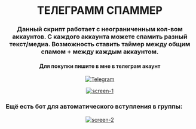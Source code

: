 <div id="header" align="center">
	<h1>ТЕЛЕГРАММ СПАММЕР</h1>
	<h3>Данный скрипт работает с неограниченным кол-вом аккаунтов. С каждого аккаунта можете спамить разный текст/медиа. Возможность ставить таймер между общим спамом + между каждым аккаунтом.</h3>
</div>

<div id="socials" align="center">
	<h4> Для покупки пишите в мне в телеграм акаунт</h4> 
	<p>
	<a href="https://t.me/tyrellwellw">
		<img src="https://img.shields.io/badge/Telegram-blue?style=for-the-badge&logo=telegram&logoColor=white" alt="Telegram"/>
	</a>
	</p>	
</div>

<p>
<div align="center">
	<a href="https://imgbb.com/"><img src="https://i.ibb.co/ZcJ7ZzK/screen-1.png" alt="screen-1" border="0"></a>
</div>
</p>



### Ещё есть бот для автоматического вступления в группы:
<p>
<div align="center">
	<a href="https://imgbb.com/"><img src="https://i.ibb.co/nPBwWFm/screen-2.png" alt="screen-2" border="0"></a>
</div>
</p>
